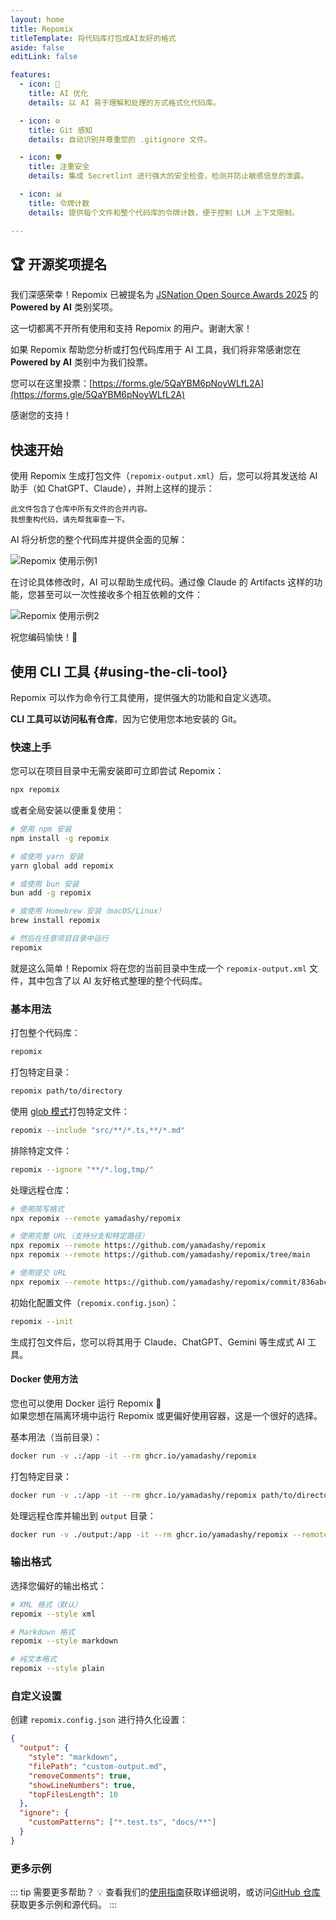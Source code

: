 ```yaml
---
layout: home
title: Repomix
titleTemplate: 将代码库打包成AI友好的格式
aside: false
editLink: false

features:
  - icon: 🤖
    title: AI 优化
    details: 以 AI 易于理解和处理的方式格式化代码库。

  - icon: ⚙️
    title: Git 感知
    details: 自动识别并尊重您的 .gitignore 文件。

  - icon: 🛡️
    title: 注重安全
    details: 集成 Secretlint 进行强大的安全检查，检测并防止敏感信息的泄露。

  - icon: 📊
    title: 令牌计数
    details: 提供每个文件和整个代码库的令牌计数，便于控制 LLM 上下文限制。

---
```


<div class="cli-section">

## 🏆 开源奖项提名

我们深感荣幸！Repomix 已被提名为 [JSNation Open Source Awards 2025](https://osawards.com/javascript/) 的 **Powered by AI** 类别奖项。

这一切都离不开所有使用和支持 Repomix 的用户。谢谢大家！

如果 Repomix 帮助您分析或打包代码库用于 AI 工具，我们将非常感谢您在 **Powered by AI** 类别中为我们投票。

您可以在这里投票：[https://forms.gle/5QaYBM6pNoyWLfL2A](https://forms.gle/5QaYBM6pNoyWLfL2A)

感谢您的支持！

## 快速开始

使用 Repomix 生成打包文件（`repomix-output.xml`）后，您可以将其发送给 AI 助手（如 ChatGPT、Claude），并附上这样的提示：

```
此文件包含了仓库中所有文件的合并内容。
我想重构代码，请先帮我审查一下。
```

AI 将分析您的整个代码库并提供全面的见解：

![Repomix 使用示例1](/images/docs/repomix-file-usage-1.png)

在讨论具体修改时，AI 可以帮助生成代码。通过像 Claude 的 Artifacts 这样的功能，您甚至可以一次性接收多个相互依赖的文件：

![Repomix 使用示例2](/images/docs/repomix-file-usage-2.png)

祝您编码愉快！🚀



## 使用 CLI 工具 {#using-the-cli-tool}

Repomix 可以作为命令行工具使用，提供强大的功能和自定义选项。

**CLI 工具可以访问私有仓库**，因为它使用您本地安装的 Git。

### 快速上手

您可以在项目目录中无需安装即可立即尝试 Repomix：

```bash
npx repomix
```

或者全局安装以便重复使用：

```bash
# 使用 npm 安装
npm install -g repomix

# 或使用 yarn 安装
yarn global add repomix

# 或使用 bun 安装
bun add -g repomix

# 或使用 Homebrew 安装（macOS/Linux）
brew install repomix

# 然后在任意项目目录中运行
repomix
```

就是这么简单！Repomix 将在您的当前目录中生成一个 `repomix-output.xml` 文件，其中包含了以 AI 友好格式整理的整个代码库。



### 基本用法

打包整个代码库：

```bash
repomix
```

打包特定目录：

```bash
repomix path/to/directory
```

使用 [glob 模式](https://github.com/mrmlnc/fast-glob?tab=readme-ov-file#pattern-syntax)打包特定文件：

```bash
repomix --include "src/**/*.ts,**/*.md"
```

排除特定文件：

```bash
repomix --ignore "**/*.log,tmp/"
```

处理远程仓库：
```bash
# 使用简写格式
npx repomix --remote yamadashy/repomix

# 使用完整 URL（支持分支和特定路径）
npx repomix --remote https://github.com/yamadashy/repomix
npx repomix --remote https://github.com/yamadashy/repomix/tree/main

# 使用提交 URL
npx repomix --remote https://github.com/yamadashy/repomix/commit/836abcd7335137228ad77feb28655d85712680f1
```

初始化配置文件（`repomix.config.json`）：

```bash
repomix --init
```

生成打包文件后，您可以将其用于 Claude、ChatGPT、Gemini 等生成式 AI 工具。

#### Docker 使用方法

您也可以使用 Docker 运行 Repomix 🐳  
如果您想在隔离环境中运行 Repomix 或更偏好使用容器，这是一个很好的选择。

基本用法（当前目录）：

```bash
docker run -v .:/app -it --rm ghcr.io/yamadashy/repomix
```

打包特定目录：
```bash
docker run -v .:/app -it --rm ghcr.io/yamadashy/repomix path/to/directory
```

处理远程仓库并输出到 `output` 目录：

```bash
docker run -v ./output:/app -it --rm ghcr.io/yamadashy/repomix --remote https://github.com/yamadashy/repomix
```

### 输出格式

选择您偏好的输出格式：

```bash
# XML 格式（默认）
repomix --style xml

# Markdown 格式
repomix --style markdown

# 纯文本格式
repomix --style plain
```

### 自定义设置

创建 `repomix.config.json` 进行持久化设置：

```json
{
  "output": {
    "style": "markdown",
    "filePath": "custom-output.md",
    "removeComments": true,
    "showLineNumbers": true,
    "topFilesLength": 10
  },
  "ignore": {
    "customPatterns": ["*.test.ts", "docs/**"]
  }
}
```

### 更多示例
::: tip 需要更多帮助？ 💡
查看我们的[使用指南](./guide/)获取详细说明，或访问[GitHub 仓库](https://github.com/yamadashy/repomix)获取更多示例和源代码。
:::

</div>
